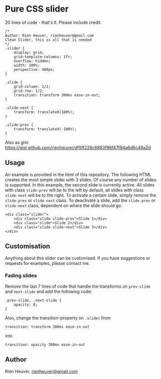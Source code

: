 # Pure CSS slider
20 lines of code - that's it. Please include credit.

```
/*
Author: Rien Heuver, rienheuver@gmail.com
Clean Slider, this is all that is needed
*/
.slider {
    display: grid;
    grid-template-columns: 1fr;
    overflow: hidden;
    width: 100%;
    perspective: 400px;
}

.slide {
    grid-column: 1/2;
    grid-row: 1/2;
    transition: transform 300ms ease-in-out;
}

.slide-next {
    transform: translateX(100%);
}

.slide-prev {
    transform: translateX(-100%);
}
```
Also as gist: https://gist.github.com/rienheuver/df5ff228c6883f96f47f94a6d6c49a2d

## Usage
An example is provided in the html of this repository.
The following HTML creates the most simple slider with 3 slides. Of course any number of slides is supported. In this example, the second slide is currently active. All slides with class `slide-prev` will be to the left by default, all slides with class `slide-next` will be to the right. To activate a certain slide, simply remove the `slide-prev` or `slide-next` class. To deactivate a slide, add the `slide-prev` or `slide-next` class, dependent on where the slide should go.
```
<div class="slider">
    <div class="slide slide-prev">Slide 1</div>
    <div class="slide">Slide 2</div>
    <div class="slide slide-next">Slide 3</div>
</div>
```

## Customisation
Anything about this slider can be customised. If you have suggestions or requests for examples, please contact me.

### Fading slides
Remove the last 7 lines of code that handle the transforms on `prev-slide` and `next-slide` and add the following code:
 ```
 .prev-slide, .next-slide {
     opacity: 0;
 }
 ```
 Also, change the transition-property on `.slider`  from
 ```
 transition: transform 300ms ease-in-out
 ```
 into
 ```
 transition: opacity 300ms ease-in-out
 ```

 ## Author
 Rien Heuver, rienheuver@gmail.com

